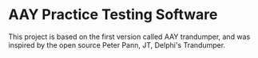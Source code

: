 # AAY Practice Testing Software
This project is based on the first version called AAY trandumper, and was inspired by the open source Peter Pann, JT, Delphi's Trandumper. 
